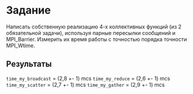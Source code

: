 # Задание
Написать собственную реализацию 4-х коллективных функций (из 2 обязательной задачи), используя парные пересылки сообщений и MPI_Barrier. Измерить их время работы с точностью порядка точности MPI_Wtime.

## Результаты

`time_my_broadcast` = (2,8 +- 1) mcs
`time_my_reduce` = (2,6 +- 1) mcs
`time_my_scatter` = (2,7 +- 1) mcs
`time_my_gather` = (2,9 +- 1) mcs